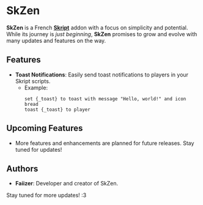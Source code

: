 # SkZen

**SkZen** is a French [**Skript**](https://github.com/SkriptLang/Skript) addon with a focus on simplicity and potential.
While its journey is *just beginning*, **SkZen** promises to grow and evolve with many updates and features on the way.

## Features

- **Toast Notifications**: Easily send toast notifications to players in your Skript scripts.
    - Example:
      ```plaintext
      set {_toast} to toast with message "Hello, world!" and icon bread
      toast {_toast} to player
      ```

## Upcoming Features

- More features and enhancements are planned for future releases. Stay tuned for updates!

## Authors

- **Faiizer**: Developer and creator of SkZen.

Stay tuned for more updates! :3